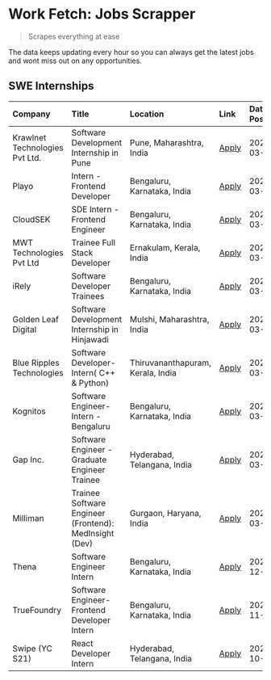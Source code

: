 # Work Fetch: Jobs Scrapper
> Scrapes everything at ease

The data keeps updating every hour so you can always get the latest jobs and wont miss out on any opportunities.

## SWE Internships
<!--START_SECTION:workfetch-->
| Company                        | Title                                                  | Location                          | Link                                                                                                                                                                                                                                                                        | Date Posted   |
|:-------------------------------|:-------------------------------------------------------|:----------------------------------|:----------------------------------------------------------------------------------------------------------------------------------------------------------------------------------------------------------------------------------------------------------------------------|:--------------|
| Krawlnet Technologies Pvt Ltd. | Software Development Internship in Pune                | Pune, Maharashtra, India          | [Apply](https://in.linkedin.com/jobs/view/software-development-internship-in-pune-at-krawlnet-technologies-pvt-ltd-3868318801?refId=3WYkX9DbgMsJIRVB1dF3Vg%3D%3D&trackingId=%2FFfN%2Bf8drtn94YFXB0yhlQ%3D%3D&position=5&pageNum=0&trk=public_jobs_jserp-result_search-card) | 2024-03-22    |
| Playo                          | Intern - Frontend Developer                            | Bengaluru, Karnataka, India       | [Apply](https://in.linkedin.com/jobs/view/intern-frontend-developer-at-playo-3864131172?refId=3WYkX9DbgMsJIRVB1dF3Vg%3D%3D&trackingId=xsMjYjbC2ltMWYO2jSX8vw%3D%3D&position=12&pageNum=0&trk=public_jobs_jserp-result_search-card)                                          | 2024-03-22    |
| CloudSEK                       | SDE Intern - Frontend Engineer                         | Bengaluru, Karnataka, India       | [Apply](https://in.linkedin.com/jobs/view/sde-intern-frontend-engineer-at-cloudsek-3866616176?refId=3WYkX9DbgMsJIRVB1dF3Vg%3D%3D&trackingId=CGAsoU1xhDmoRyhk1CfbsQ%3D%3D&position=16&pageNum=0&trk=public_jobs_jserp-result_search-card)                                    | 2024-03-22    |
| MWT Technologies Pvt Ltd       | Trainee Full Stack Developer                           | Ernakulam, Kerala, India          | [Apply](https://in.linkedin.com/jobs/view/trainee-full-stack-developer-at-mwt-technologies-pvt-ltd-3863344037?refId=3WYkX9DbgMsJIRVB1dF3Vg%3D%3D&trackingId=Tlhpr6qFe7ej7RupLiAX%2Bw%3D%3D&position=14&pageNum=0&trk=public_jobs_jserp-result_search-card)                  | 2024-03-20    |
| iRely                          | Software Developer Trainees                            | Bengaluru, Karnataka, India       | [Apply](https://in.linkedin.com/jobs/view/software-developer-trainees-at-irely-3860566039?refId=3WYkX9DbgMsJIRVB1dF3Vg%3D%3D&trackingId=EAuqE6cyH%2BHh9rZ0%2BhbO2w%3D%3D&position=4&pageNum=0&trk=public_jobs_jserp-result_search-card)                                     | 2024-03-18    |
| Golden Leaf Digital            | Software Development Internship in Hinjawadi           | Mulshi, Maharashtra, India        | [Apply](https://in.linkedin.com/jobs/view/software-development-internship-in-hinjawadi-at-golden-leaf-digital-3858085305?refId=3WYkX9DbgMsJIRVB1dF3Vg%3D%3D&trackingId=upYnrhwVxsAYVvpa%2F2G1Tg%3D%3D&position=13&pageNum=0&trk=public_jobs_jserp-result_search-card)       | 2024-03-15    |
| Blue Ripples Technologies      | Software Developer- Intern( C++ & Python)              | Thiruvananthapuram, Kerala, India | [Apply](https://in.linkedin.com/jobs/view/software-developer-intern-c%2B%2B-python-at-blue-ripples-technologies-3855594494?refId=3WYkX9DbgMsJIRVB1dF3Vg%3D%3D&trackingId=uhjO5Uav%2FId29RKIaMKWlw%3D%3D&position=23&pageNum=0&trk=public_jobs_jserp-result_search-card)     | 2024-03-14    |
| Kognitos                       | Software Engineer-Intern -Bengaluru                    | Bengaluru, Karnataka, India       | [Apply](https://in.linkedin.com/jobs/view/software-engineer-intern-bengaluru-at-kognitos-3855361239?refId=3WYkX9DbgMsJIRVB1dF3Vg%3D%3D&trackingId=hW3XQrKFAEsZ1nDEa34R%2Fw%3D%3D&position=8&pageNum=0&trk=public_jobs_jserp-result_search-card)                             | 2024-03-13    |
| Gap Inc.                       | Software Engineer - Graduate Engineer Trainee          | Hyderabad, Telangana, India       | [Apply](https://in.linkedin.com/jobs/view/software-engineer-graduate-engineer-trainee-at-gap-inc-3853818960?refId=3WYkX9DbgMsJIRVB1dF3Vg%3D%3D&trackingId=E%2FtMU3XBL7K%2BW0R9V0F%2F0w%3D%3D&position=7&pageNum=0&trk=public_jobs_jserp-result_search-card)                 | 2024-03-12    |
| Milliman                       | Trainee Software Engineer (Frontend): MedInsight (Dev) | Gurgaon, Haryana, India           | [Apply](https://in.linkedin.com/jobs/view/trainee-software-engineer-frontend-medinsight-dev-at-milliman-3792874280?refId=3WYkX9DbgMsJIRVB1dF3Vg%3D%3D&trackingId=oCqCtM8sIp5Ti4HUPmW1vg%3D%3D&position=10&pageNum=0&trk=public_jobs_jserp-result_search-card)               | 2024-03-01    |
| Thena                          | Software Engineer Intern                               | Bengaluru, Karnataka, India       | [Apply](https://in.linkedin.com/jobs/view/software-engineer-intern-at-thena-3778731751?refId=3WYkX9DbgMsJIRVB1dF3Vg%3D%3D&trackingId=gYkSFg1i05sNrfdHFOj4Eg%3D%3D&position=22&pageNum=0&trk=public_jobs_jserp-result_search-card)                                           | 2023-12-05    |
| TrueFoundry                    | Software Engineer- Frontend Developer Intern           | Bengaluru, Karnataka, India       | [Apply](https://in.linkedin.com/jobs/view/software-engineer-frontend-developer-intern-at-truefoundry-3790095058?refId=3WYkX9DbgMsJIRVB1dF3Vg%3D%3D&trackingId=Liz748wufQyhub8eIHDcXw%3D%3D&position=21&pageNum=0&trk=public_jobs_jserp-result_search-card)                  | 2023-11-24    |
| Swipe (YC S21)                 | React Developer Intern                                 | Hyderabad, Telangana, India       | [Apply](https://in.linkedin.com/jobs/view/react-developer-intern-at-swipe-yc-s21-3737600089?refId=3WYkX9DbgMsJIRVB1dF3Vg%3D%3D&trackingId=BTJEtNXTzEgoS9Ip%2FQGn1w%3D%3D&position=24&pageNum=0&trk=public_jobs_jserp-result_search-card)                                    | 2023-10-13    |
<!--END_SECTION:workfetch-->
